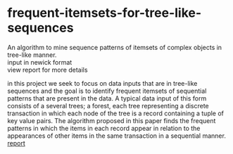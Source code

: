 # frequent-itemsets-for-tree-like-sequences
An algorithm to mine sequence patterns of itemsets of complex objects in tree-like manner.</br>
input in newick format</br>
view report for more details</br>

in this project we seek to focus on data inputs that
are in tree-like sequences and the goal is to identify frequent
itemsets of sequential patterns that are present in the data.
A typical data input of this form consists of a several trees; a
forest, each tree representing a discrete transaction in which
each node of the tree is a record containing a tuple of key
value pairs. The algorithm proposed in this paper finds the
frequent patterns in which the items in each record appear
in relation to the appearances of other items in the same
transaction in a sequential manner.</br>
[report](https://drive.google.com/open?id=1IHBxcFzCabrtLCGJ-RRAYznbr9z7mbgr)
